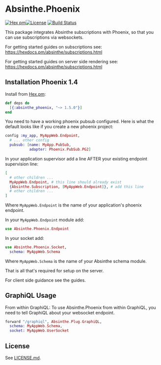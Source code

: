 # Absinthe.Phoenix

[![Hex pm](http://img.shields.io/hexpm/v/absinthe_phoenix.svg?style=flat)](https://hex.pm/packages/absinthe_phoenix)[![License](https://img.shields.io/badge/License-MIT-blue.svg)](https://opensource.org/licenses/MIT)
[![Build Status](https://travis-ci.org/absinthe-graphql/absinthe_phoenix.svg?branch=master)](https://travis-ci.org/absinthe-graphql/absinthe_phoenix)

This package integrates Absinthe subscriptions with Phoenix, so that you can use subscriptions via websockets.

For getting started guides on subscriptions see: https://hexdocs.pm/absinthe/subscriptions.html

For getting started guides on server side rendering see: https://hexdocs.pm/absinthe/subscriptions.html

## Installation Phoenix 1.4

Install from [Hex.pm](https://hex.pm/packages/absinthe_phoenix):

```elixir
def deps do
  [{:absinthe_phoenix, "~> 1.5.0"}]
end
```

You need to have a working phoenix pubsub configured. Here is what the default looks like if you create a new phoenix project:

```elixir
config :my_app, MyAppWeb.Endpoint,
  # ... other config
  pubsub: [name: MyApp.PubSub,
           adapter: Phoenix.PubSub.PG2]
```

In your application supervisor add a line AFTER your existing endpoint supervision
line:

```elixir
[
  # other children ...
  MyAppWeb.Endpoint, # this line should already exist
  {Absinthe.Subscription, [MyAppWeb.Endpoint]}, # add this line
  # other children ...
]
```

Where `MyAppWeb.Endpoint` is the name of your application's phoenix endpoint.

In your `MyAppWeb.Endpoint` module add:
```elixir
use Absinthe.Phoenix.Endpoint
```

In your socket add:

```elixir
use Absinthe.Phoenix.Socket,
  schema: MyAppWeb.Schema
```

Where `MyAppWeb.Schema` is the name of your Absinthe schema module.

That is all that's required for setup on the server.

For client side guidance see the guides.

## GraphiQL Usage

From within GraphiQL:
To use Absinthe.Phoenix from within GraphiQL, you need to tell GraphiQL about your websocket endpoint.

```elixir
forward "/graphiql", Absinthe.Plug.GraphiQL,
  schema: MyAppWeb.Schema,
  socket: MyAppWeb.UserSocket
```

## License

See [LICENSE.md](./LICENSE.md).
